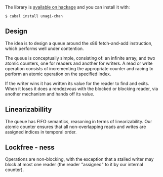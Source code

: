 The library is [available on hackage](http://hackage.haskell.org/package/unagi-chan)
and you can install it with:

    $ cabal install unagi-chan

## Design

The idea is to design a queue around the x86 fetch-and-add instruction, which
performs well under contention.

The queue is conceptually simple, consisting of: an infinite array, and two
atomic counters, one for readers and another for writers. A read or write
operation consists of incrementing the appropriate counter and racing to
perform an atomic operation on the specified index. 

If the writer wins it has written its value for the reader to find and exits.
When it loses it does a rendezvous with the blocked or blocking reader, via
another mechanism and hands off its value.

## Linearizabillity

The queue has FIFO semantics, reasoning in terms of linearizability. Our atomic
counter ensures that all non-overlapping reads and writes are assigned indices
in temporal order.

## Lockfree - ness

Operations are non-blocking, with the exception that a stalled writer may block
at most one reader (the reader "assigned" to it by our internal counter).
